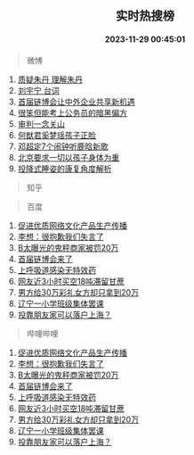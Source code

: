 <div align="center"><h2>实时热搜榜</h2><h4>2023-11-29 00:45:01</h4></div>

> 微博  

1. [质疑朱丹 理解朱丹](https://s.weibo.com/weibo?q=%E8%B4%A8%E7%96%91%E6%9C%B1%E4%B8%B9%20%E7%90%86%E8%A7%A3%E6%9C%B1%E4%B8%B9&t=31&band_rank=1&Refer=top)<br />
2. [刘宇宁 台词](https://s.weibo.com/weibo?q=%E5%88%98%E5%AE%87%E5%AE%81%20%E5%8F%B0%E8%AF%8D&t=31&band_rank=2&Refer=top)<br />
3. [首届链博会让中外企业共享新机遇](https://s.weibo.com/weibo?q=%23%E9%A6%96%E5%B1%8A%E9%93%BE%E5%8D%9A%E4%BC%9A%E8%AE%A9%E4%B8%AD%E5%A4%96%E4%BC%81%E4%B8%9A%E5%85%B1%E4%BA%AB%E6%96%B0%E6%9C%BA%E9%81%87%23&t=31&band_rank=3&Refer=top)<br />
4. [很笨但能考上公务员的暗黑偏方](https://s.weibo.com/weibo?q=%E5%BE%88%E7%AC%A8%E4%BD%86%E8%83%BD%E8%80%83%E4%B8%8A%E5%85%AC%E5%8A%A1%E5%91%98%E7%9A%84%E6%9A%97%E9%BB%91%E5%81%8F%E6%96%B9&t=31&band_rank=4&Refer=top)<br />
5. [审判一念关山](https://s.weibo.com/weibo?q=%23%E5%AE%A1%E5%88%A4%E4%B8%80%E5%BF%B5%E5%85%B3%E5%B1%B1%23&t=31&band_rank=5&Refer=top)<br />
6. [何猷君奚梦瑶孩子正脸](https://s.weibo.com/weibo?q=%23%E4%BD%95%E7%8C%B7%E5%90%9B%E5%A5%9A%E6%A2%A6%E7%91%B6%E5%AD%A9%E5%AD%90%E6%AD%A3%E8%84%B8%23&t=31&band_rank=6&Refer=top)<br />
7. [邓超定7个闹钟听鹿晗新歌](https://s.weibo.com/weibo?q=%23%E9%82%93%E8%B6%85%E5%AE%9A7%E4%B8%AA%E9%97%B9%E9%92%9F%E5%90%AC%E9%B9%BF%E6%99%97%E6%96%B0%E6%AD%8C%23&t=31&band_rank=7&Refer=top)<br />
8. [北京要求一切以孩子身体为重](https://s.weibo.com/weibo?q=%23%E5%8C%97%E4%BA%AC%E8%A6%81%E6%B1%82%E4%B8%80%E5%88%87%E4%BB%A5%E5%AD%A9%E5%AD%90%E8%BA%AB%E4%BD%93%E4%B8%BA%E9%87%8D%23&t=31&band_rank=8&Refer=top)<br />
9. [投降式睡姿的康复角度解析](https://s.weibo.com/weibo?q=%E6%8A%95%E9%99%8D%E5%BC%8F%E7%9D%A1%E5%A7%BF%E7%9A%84%E5%BA%B7%E5%A4%8D%E8%A7%92%E5%BA%A6%E8%A7%A3%E6%9E%90&t=31&band_rank=9&Refer=top)<br />

> 知乎  


> 百度  

1. [促进优质网络文化产品生产传播](https://www.baidu.com/s?wd=%E4%BF%83%E8%BF%9B%E4%BC%98%E8%B4%A8%E7%BD%91%E7%BB%9C%E6%96%87%E5%8C%96%E4%BA%A7%E5%93%81%E7%94%9F%E4%BA%A7%E4%BC%A0%E6%92%AD&sa=fyb_news&rsv_dl=fyb_news)<br />
2. [李想：很抱歉我们失言了](https://www.baidu.com/s?wd=%E6%9D%8E%E6%83%B3%EF%BC%9A%E5%BE%88%E6%8A%B1%E6%AD%89%E6%88%91%E4%BB%AC%E5%A4%B1%E8%A8%80%E4%BA%86&sa=fyb_news&rsv_dl=fyb_news)<br />
3. [B太曝光的鬼秤商家被罚20万](https://www.baidu.com/s?wd=B%E5%A4%AA%E6%9B%9D%E5%85%89%E7%9A%84%E9%AC%BC%E7%A7%A4%E5%95%86%E5%AE%B6%E8%A2%AB%E7%BD%9A20%E4%B8%87&sa=fyb_news&rsv_dl=fyb_news)<br />
4. [首届链博会来了](https://www.baidu.com/s?wd=%E9%A6%96%E5%B1%8A%E9%93%BE%E5%8D%9A%E4%BC%9A%E6%9D%A5%E4%BA%86&sa=fyb_news&rsv_dl=fyb_news)<br />
5. [上呼吸道感染无特效药](https://www.baidu.com/s?wd=%E4%B8%8A%E5%91%BC%E5%90%B8%E9%81%93%E6%84%9F%E6%9F%93%E6%97%A0%E7%89%B9%E6%95%88%E8%8D%AF&sa=fyb_news&rsv_dl=fyb_news)<br />
6. [网友近3小时买空18吨滞留甘蔗](https://www.baidu.com/s?wd=%E7%BD%91%E5%8F%8B%E8%BF%913%E5%B0%8F%E6%97%B6%E4%B9%B0%E7%A9%BA18%E5%90%A8%E6%BB%9E%E7%95%99%E7%94%98%E8%94%97&sa=fyb_news&rsv_dl=fyb_news)<br />
7. [男方给30万彩礼女方却只拿到20万](https://www.baidu.com/s?wd=%E7%94%B7%E6%96%B9%E7%BB%9930%E4%B8%87%E5%BD%A9%E7%A4%BC%E5%A5%B3%E6%96%B9%E5%8D%B4%E5%8F%AA%E6%8B%BF%E5%88%B020%E4%B8%87&sa=fyb_news&rsv_dl=fyb_news)<br />
8. [辽宁一小学班级集体罢课](https://www.baidu.com/s?wd=%E8%BE%BD%E5%AE%81%E4%B8%80%E5%B0%8F%E5%AD%A6%E7%8F%AD%E7%BA%A7%E9%9B%86%E4%BD%93%E7%BD%A2%E8%AF%BE&sa=fyb_news&rsv_dl=fyb_news)<br />
9. [投靠朋友家可以落户上海？](https://www.baidu.com/s?wd=%E6%8A%95%E9%9D%A0%E6%9C%8B%E5%8F%8B%E5%AE%B6%E5%8F%AF%E4%BB%A5%E8%90%BD%E6%88%B7%E4%B8%8A%E6%B5%B7%EF%BC%9F&sa=fyb_news&rsv_dl=fyb_news)<br />

> 哔哩哔哩  

1. [促进优质网络文化产品生产传播](https://www.baidu.com/s?wd=%E4%BF%83%E8%BF%9B%E4%BC%98%E8%B4%A8%E7%BD%91%E7%BB%9C%E6%96%87%E5%8C%96%E4%BA%A7%E5%93%81%E7%94%9F%E4%BA%A7%E4%BC%A0%E6%92%AD&sa=fyb_news&rsv_dl=fyb_news)<br />
2. [李想：很抱歉我们失言了](https://www.baidu.com/s?wd=%E6%9D%8E%E6%83%B3%EF%BC%9A%E5%BE%88%E6%8A%B1%E6%AD%89%E6%88%91%E4%BB%AC%E5%A4%B1%E8%A8%80%E4%BA%86&sa=fyb_news&rsv_dl=fyb_news)<br />
3. [B太曝光的鬼秤商家被罚20万](https://www.baidu.com/s?wd=B%E5%A4%AA%E6%9B%9D%E5%85%89%E7%9A%84%E9%AC%BC%E7%A7%A4%E5%95%86%E5%AE%B6%E8%A2%AB%E7%BD%9A20%E4%B8%87&sa=fyb_news&rsv_dl=fyb_news)<br />
4. [首届链博会来了](https://www.baidu.com/s?wd=%E9%A6%96%E5%B1%8A%E9%93%BE%E5%8D%9A%E4%BC%9A%E6%9D%A5%E4%BA%86&sa=fyb_news&rsv_dl=fyb_news)<br />
5. [上呼吸道感染无特效药](https://www.baidu.com/s?wd=%E4%B8%8A%E5%91%BC%E5%90%B8%E9%81%93%E6%84%9F%E6%9F%93%E6%97%A0%E7%89%B9%E6%95%88%E8%8D%AF&sa=fyb_news&rsv_dl=fyb_news)<br />
6. [网友近3小时买空18吨滞留甘蔗](https://www.baidu.com/s?wd=%E7%BD%91%E5%8F%8B%E8%BF%913%E5%B0%8F%E6%97%B6%E4%B9%B0%E7%A9%BA18%E5%90%A8%E6%BB%9E%E7%95%99%E7%94%98%E8%94%97&sa=fyb_news&rsv_dl=fyb_news)<br />
7. [男方给30万彩礼女方却只拿到20万](https://www.baidu.com/s?wd=%E7%94%B7%E6%96%B9%E7%BB%9930%E4%B8%87%E5%BD%A9%E7%A4%BC%E5%A5%B3%E6%96%B9%E5%8D%B4%E5%8F%AA%E6%8B%BF%E5%88%B020%E4%B8%87&sa=fyb_news&rsv_dl=fyb_news)<br />
8. [辽宁一小学班级集体罢课](https://www.baidu.com/s?wd=%E8%BE%BD%E5%AE%81%E4%B8%80%E5%B0%8F%E5%AD%A6%E7%8F%AD%E7%BA%A7%E9%9B%86%E4%BD%93%E7%BD%A2%E8%AF%BE&sa=fyb_news&rsv_dl=fyb_news)<br />
9. [投靠朋友家可以落户上海？](https://www.baidu.com/s?wd=%E6%8A%95%E9%9D%A0%E6%9C%8B%E5%8F%8B%E5%AE%B6%E5%8F%AF%E4%BB%A5%E8%90%BD%E6%88%B7%E4%B8%8A%E6%B5%B7%EF%BC%9F&sa=fyb_news&rsv_dl=fyb_news)<br />
